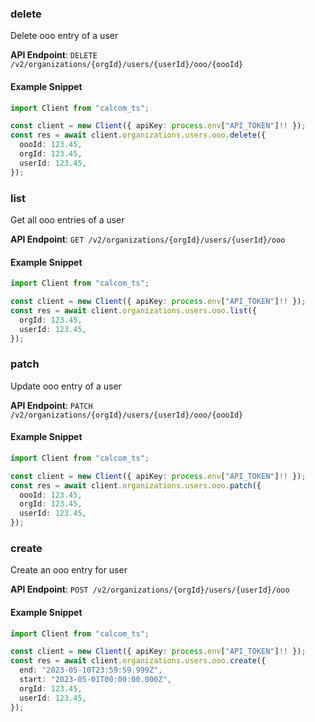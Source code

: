 
### delete <a name="delete"></a>
Delete ooo entry of a user



**API Endpoint**: `DELETE /v2/organizations/{orgId}/users/{userId}/ooo/{oooId}`

#### Example Snippet

```typescript
import Client from "calcom_ts";

const client = new Client({ apiKey: process.env["API_TOKEN"]!! });
const res = await client.organizations.users.ooo.delete({
  oooId: 123.45,
  orgId: 123.45,
  userId: 123.45,
});
```

### list <a name="list"></a>
Get all ooo entries of a user



**API Endpoint**: `GET /v2/organizations/{orgId}/users/{userId}/ooo`

#### Example Snippet

```typescript
import Client from "calcom_ts";

const client = new Client({ apiKey: process.env["API_TOKEN"]!! });
const res = await client.organizations.users.ooo.list({
  orgId: 123.45,
  userId: 123.45,
});
```

### patch <a name="patch"></a>
Update ooo entry of a user



**API Endpoint**: `PATCH /v2/organizations/{orgId}/users/{userId}/ooo/{oooId}`

#### Example Snippet

```typescript
import Client from "calcom_ts";

const client = new Client({ apiKey: process.env["API_TOKEN"]!! });
const res = await client.organizations.users.ooo.patch({
  oooId: 123.45,
  orgId: 123.45,
  userId: 123.45,
});
```

### create <a name="create"></a>
Create an ooo entry for user



**API Endpoint**: `POST /v2/organizations/{orgId}/users/{userId}/ooo`

#### Example Snippet

```typescript
import Client from "calcom_ts";

const client = new Client({ apiKey: process.env["API_TOKEN"]!! });
const res = await client.organizations.users.ooo.create({
  end: "2023-05-10T23:59:59.999Z",
  start: "2023-05-01T00:00:00.000Z",
  orgId: 123.45,
  userId: 123.45,
});
```
